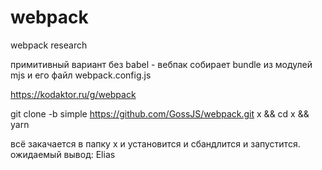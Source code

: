 # webpack
webpack research

  примитивный вариант без babel - вебпак собирает bundle из модулей mjs и его файл webpack.config.js
 
  https://kodaktor.ru/g/webpack
  
  git clone -b simple https://github.com/GossJS/webpack.git x && cd x && yarn
  
  всё закачается в папку x и установится и сбандлится и запустится. ожидаемый вывод: Elias 
